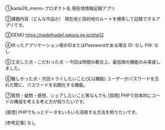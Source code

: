 ①kadai28_memo-プロダクト名 
現在地情報記録アプリ

②課題内容（どんな作品か） 
現在地と目的地のルートを検索して記録できるアプリです。

③DEMO 
https://nadefnadef.sakura.ne.jp/php12

④作ったアプリケーション用のIDまたはPasswordがある場合 
ID: なし PW: なし

⑤工夫した点・こだわった点 
・今回は時間の都合上、最低限の機能のみ実装しました。

⑥難しかった点・次回トライしたいこと(又は機能) 
ユーザーがパスワードを忘れた際に、パスワードを初期化する機能。

⑦質問・疑問・感想、シェアしたいこと等なんでも [質問] PHPで効率的にコードの構成を考える考え方が知りたいです。

[感想] PHPでもっとデータをいろいろ活用する方法を知りたいです。

[参考記事] なし
